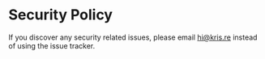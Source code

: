 # Security Policy

If you discover any security related issues, please email hi@kris.re instead of using the issue tracker.
